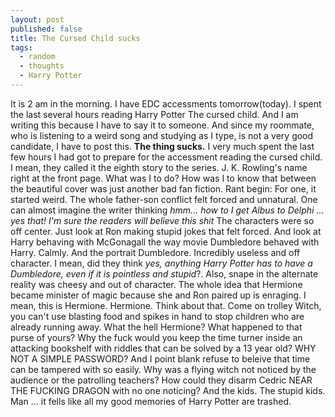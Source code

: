 ```yaml
---
layout: post
published: false
title: The Cursed Child sucks
tags:
  - random
  - thoughts
  - Harry Potter
---
```

It is 2 am in the morning. I have EDC accessments tomorrow(today). I spent the last several hours reading Harry Potter The cursed child.
And I am writing this because I have to say it to someone. And since my roommate, who is listening to a weird song and studying as I type, is not a very good candidate, I have to post this.
**The thing sucks.**
I very much spent the last few hours I had got to prepare for the accessment reading the cursed child. I mean, they called it the eighth story to the series. J. K. Rowling's name right at the front page. What was I to do? How was I to know that between the beautiful cover was just another bad fan fiction.
Rant begin:
For one, it started weird. The whole father-son conflict felt forced and unnatural. One can almost imagine the writer thinking *hmm... how to I get Albus to Delphi ... yes that! I'm sure the readers will believe this shit*
The characters were so off center. Just look at Ron making stupid jokes that felt forced. And look at Harry behaving with McGonagall the way movie Dumbledore behaved with Harry. Calmly. And the portrait Dumbledore. Incredibly useless and off character. I mean, did they think *yes, anything Harry Potter has to have a Dumbledore, even if it is pointless and stupid*?. Also, snape in the alternate reality was cheesy and out of character. The whole idea that Hermione became minister of magic because she and Ron paired up is enraging. I mean, this is Hermione. Hermione. Think about that.
Come on trolley Witch, you can't use blasting food and spikes in hand to stop children who are already running away.
What the hell Hermione? What happened to that purse of yours? Why the fuck would you keep the time turner inside an attacking bookshelf with riddles that can be solved by a 13 year old? WHY NOT A SIMPLE PASSWORD?
And I point blank refuse to beleive that time can be tampered with so easily. Why was a flying witch not noticed by the audience or the patrolling teachers? How could they disarm Cedric NEAR THE FUCKING DRAGON with no one noticing?
And the kids. The stupid kids. Man ... it fells like all my good memories of Harry Potter are trashed. 